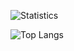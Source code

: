 ![Statistics](https://github-readme-stats.vercel.app/api?username=LedinecMing&show_icons=true&theme=tokyonight&custom_title=Статистика&count_private=true&locale=ru)

![Top Langs](https://github-readme-stats.vercel.app/api/top-langs/?username=LedinecMing&theme=tokyonigh&custom_title=Используемые+языки&locale=ru)


